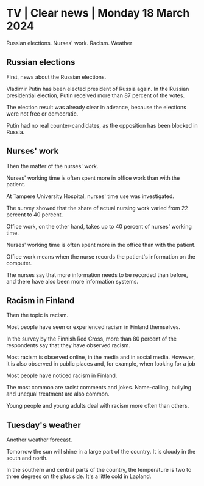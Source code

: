 # TV \| Clear news \| Monday 18 March 2024

Russian elections. Nurses' work. Racism. Weather

## Russian elections

First, news about the Russian elections.

Vladimir Putin has been elected president of Russia again. In the Russian presidential election, Putin received more than 87 percent of the votes.

The election result was already clear in advance, because the elections were not free or democratic.

Putin had no real counter-candidates, as the opposition has been blocked in Russia.

## Nurses' work

Then the matter of the nurses' work.

Nurses' working time is often spent more in office work than with the patient.

At Tampere University Hospital, nurses' time use was investigated.

The survey showed that the share of actual nursing work varied from 22 percent to 40 percent.

Office work, on the other hand, takes up to 40 percent of nurses' working time.

Nurses' working time is often spent more in the office than with the patient.

Office work means when the nurse records the patient's information on the computer.

The nurses say that more information needs to be recorded than before, and there have also been more information systems.

## Racism in Finland

Then the topic is racism.

Most people have seen or experienced racism in Finland themselves.

In the survey by the Finnish Red Cross, more than 80 percent of the respondents say that they have observed racism.

Most racism is observed online, in the media and in social media. However, it is also observed in public places and, for example, when looking for a job

Most people have noticed racism in Finland.

The most common are racist comments and jokes. Name-calling, bullying and unequal treatment are also common.

Young people and young adults deal with racism more often than others.

## Tuesday's weather

Another weather forecast.

Tomorrow the sun will shine in a large part of the country. It is cloudy in the south and north.

In the southern and central parts of the country, the temperature is two to three degrees on the plus side. It's a little cold in Lapland.
